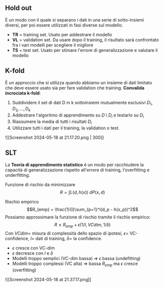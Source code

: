 ## Hold out
È un modo con il quale si separano i dati in una serie di sotto-insiemi diversi, per poi essere utilizzati in fasi diverse sul modello.
- **TR** = training set. Usato per addestrare il modello
- **VL** = validation set. Da usare dopo il training, il risultato sarà confrontato fra i vari modelli per scegliere il migliore
- **TS** = test set. Usato per stimare l'errore di generalizzazione e valutare il modello

## K-fold
È un approccio che si utilizza quando abbiamo un insieme di dati limitato che deve essere usato sia per fare validation che training. 
**Convalida incrociata k-fold**:
1. Suddividere il set di dati D in k sottoinsiemi mutualmente esclusivi $D_1, D_2, \dots, D_k$
2. Addestrare l'algoritmo di apprendimento su $D \setminus D_i$  e testarlo su $D_i$ 
3. Riassumere la media di tutti i risultati $D_i$
4. Utilizzare tutti i dati per il training, la validation o test.

![[Screenshot 2024-05-18 at 21.17.20.png | 300]]

## SLT
La **Teoria di apprendimento statistico** è un modo per racchiudere la capacità di generalizzazione rispetto all'errore di training, l'overfitting e underfitting.

Funzione di rischio da minimizzare
$$R = \int L(d, h(x)) \: dP(x, d)$$

Rischio empirico
$$R_{emp} = \frac{1}{l}\sum_{p=1}^l(d_p - h(x_p))^2$$
Possiamo approssimare la funzione di rischio tramite il rischio empirico:
$$R \leq R_{emp} + \epsilon(1/l, VCdim, 1/\delta)$$
Con $VCdim =$ misura di complessità dello spazio di ipotesi, $\epsilon =$ VC-confidence, $l=$ dati di training, $\delta =$ la confidence.
- $\epsilon$ cresce con VC-dim
- $\epsilon$ decresce con $l$ e $\delta$ 
- Modelli troppo semplici (VC-dim bassa) $\Rightarrow$ $\epsilon$ bassa (undefitting)
- Modelli troppo complessi (VC alta) $\Rightarrow$ bassa $R_{emp}$ ma $\epsilon$ cresce (overfitting)

![[Screenshot 2024-05-18 at 21.37.17.png]]
